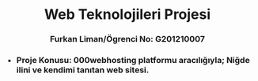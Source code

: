 <h1 align="center"><b>Web Teknolojileri Projesi</b></h1>
<h3 align="center">Furkan Liman/Ögrenci No: G201210007 </h3>
<h3 Öğretim Elemanı: Öğr.Gör.Dr. CAN YÜZKOLLAR</h3>

- Proje Konusu: 000webhosting platformu aracılığıyla; Niğde ilini ve kendimi tanıtan web sitesi.

